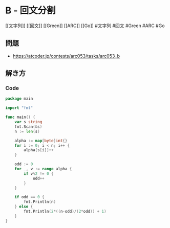 # B - 回文分割
[[文字列]] [[回文]] [[Green]] [[ARC]] [[Go]]
#文字列 #回文 #Green #ARC #Go 

## 問題
- https://atcoder.jp/contests/arc053/tasks/arc053_b

## 解き方
### Code
```go
package main

import "fmt"

func main() {
	var s string
	fmt.Scan(&s)
	n := len(s)

	alpha := map[byte]int{}
	for i := 0; i < n; i++ {
		alpha[s[i]]++
	}

	odd := 0
	for _, v := range alpha {
		if v%2 != 0 {
			odd++
		}
	}

	if odd == 0 {
		fmt.Println(n)
	} else {
		fmt.Println(2*((n-odd)/(2*odd)) + 1)
	}
}
```